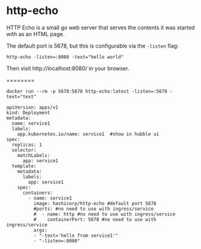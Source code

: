 http-echo
=========
HTTP Echo is a small go web server that serves the contents it was started with
as an HTML page.

The default port is 5678, but this is configurable via the `-listen` flag:

```
http-echo -listen=:8080 -text="hello world"
```

Then visit http://localhost:8080/ in your browser.

========
```
docker run --rm -p 5678:5678 http-echo:latest -listen=:5678 -text="text"
```
```
apiVersion: apps/v1
kind: Deployment
metadata:
  name: service1
  labels:
    app.kubernetes.io/name: service1  #show in hubble ui
spec:
  replicas: 1
  selector:
    matchLabels:
      app: service1
  template:
    metadata:
      labels:
        app: service1
    spec:
      containers:
        - name: service1
          image: hashicorp/http-echo #default port 5678
          #ports: #no need to use with ingress/service
          #  - name: http #no need to use with ingress/service
          #    containerPort: 5678 #no need to use with ingress/service
          args:
          - "-text='hello from service1'"
          - "-listen=:8080"
```
